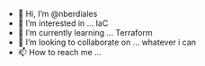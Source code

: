 - 👋 Hi, I’m @nberdiales
- 👀 I’m interested in ... IaC
- 🌱 I’m currently learning ... Terraform
- 💞️ I’m looking to collaborate on ... whatever i can
- 📫 How to reach me ... 

<!---
nberdiales/nberdiales is a ✨ special ✨ repository because its `README.md` (this file) appears on your GitHub profile.
You can click the Preview link to take a look at your changes.
--->
